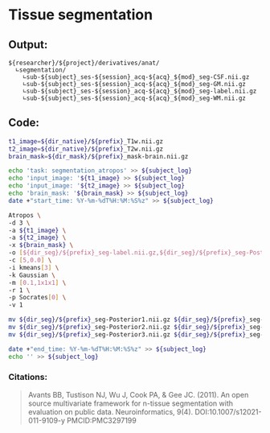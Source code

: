 # Tissue segmentation  
## Output:
```
${researcher}/${project}/derivatives/anat/
  ∟segmentation/
    ∟sub-${subject}_ses-${session}_acq-${acq}_${mod}_seg-CSF.nii.gz
    ∟sub-${subject}_ses-${session}_acq-${acq}_${mod}_seg-GM.nii.gz
    ∟sub-${subject}_ses-${session}_acq-${acq}_${mod}_seg-label.nii.gz
    ∟sub-${subject}_ses-${session}_acq-${acq}_${mod}_seg-WM.nii.gz
```
## Code:
```bash
t1_image=${dir_native}/${prefix}_T1w.nii.gz
t2_image=${dir_native}/${prefix}_T2w.nii.gz
brain_mask=${dir_mask}/${prefix}_mask-brain.nii.gz

echo 'task: segmentation_atropos' >> ${subject_log}
echo 'input_image: '${t1_image} >> ${subject_log}
echo 'input_image: '${t2_image} >> ${subject_log}
echo 'brain_mask: '${brain_mask} >> ${subject_log}
date +"start_time: %Y-%m-%dT%H:%M:%S%z" >> ${subject_log}

Atropos \
-d 3 \
-a ${t1_image} \
-a ${t2_image} \
-x ${brain_mask} \
-o [${dir_seg}/${prefix}_seg-label.nii.gz,${dir_seg}/${prefix}_seg-Posterior%d.nii.gz] \
-c [5,0.0] \
-i kmeans[3] \
-k Gaussian \
-m [0.1,1x1x1] \
-r 1 \
-p Socrates[0] \
-v 1

mv ${dir_seg}/${prefix}_seg-Posterior1.nii.gz ${dir_seg}/${prefix}_seg-CSF.nii.gz
mv ${dir_seg}/${prefix}_seg-Posterior2.nii.gz ${dir_seg}/${prefix}_seg-GM.nii.gz
mv ${dir_seg}/${prefix}_seg-Posterior3.nii.gz ${dir_seg}/${prefix}_seg-WM.nii.gz

date +"end_time: %Y-%m-%dT%H:%M:%S%z" >> ${subject_log}
echo '' >> ${subject_log}
```
### Citations:
>Avants BB, Tustison NJ, Wu J, Cook PA, & Gee JC. (2011). An open source multivariate framework for n-tissue segmentation with evaluation on public data. Neuroinformatics, 9(4). DOI:10.1007/s12021-011-9109-y PMCID:PMC3297199
